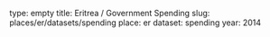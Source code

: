 type: empty
title: Eritrea / Government Spending
slug: places/er/datasets/spending
place: er
dataset: spending
year: 2014
